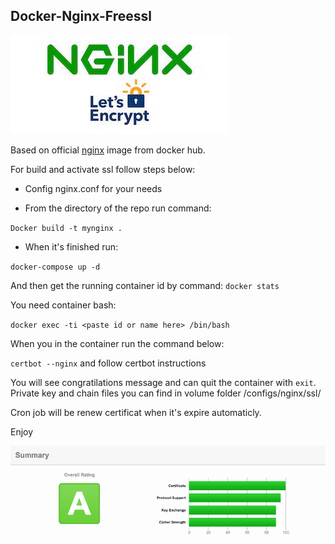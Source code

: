 ## Docker-Nginx-Freessl

![docker-nginx-freessl logo](https://raw.githubusercontent.com/arttberg/docker-nginx-freessl/master/logo.jpg)

Based on official [nginx](https://hub.docker.com/_/nginx/) image from docker hub.

For build and activate ssl follow steps below:

- Config nginx.conf for your needs

- From the directory of the repo run command:

`Docker build -t mynginx .`

- When it's finished run:

`docker-compose up -d`

And then get the running container id by command: `docker stats`

You need container bash:

`docker exec -ti <paste id or name here> /bin/bash`

When you in the container run the command below:

`certbot --nginx`  and follow certbot instructions

You will see congratilations message and can quit the container with `exit`.
Private key and chain files you can find in volume folder /configs/nginx/ssl/

Cron job will be renew certificat when it's expire automaticly.

Enjoy

![docker-nginx-freessl result](https://raw.githubusercontent.com/arttberg/docker-nginx-freessl/master/ssl-report.png)
